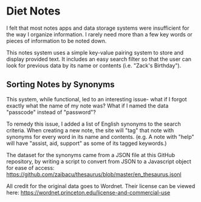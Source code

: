 # Diet Notes
I felt that most notes apps and data storage systems were insufficient for the way I organize information. I rarely need more than a few key words or pieces of information to be noted down.

This notes system uses a simple key-value pairing system to store and display provided text. It includes an easy search filter so that the user can look for previous data by its name or contents (i.e. "Zack's Birthday").

## Sorting Notes by Synonyms

This system, while functional, led to an interesting issue- what if I forgot exactly what the name of my note was? What if I named the data "passcode" instead of "password"?

To remedy this issue, I added a list of English synonyms to the search criteria. When creating a new note, the site will "tag" that note with synonyms for every word in its name and contents. (e.g. A note with "help" will have "assist, aid, support" as some of its tagged keywords.)

The dataset for the synonyms came from a JSON file at this GitHub repository, by writing a script to convert from JSON to a Javascript object for ease of access: https://github.com/zaibacu/thesaurus/blob/master/en_thesaurus.jsonl

All credit for the original data goes to Wordnet. Their license can be viewed here: https://wordnet.princeton.edu/license-and-commercial-use
